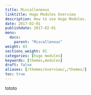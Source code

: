 ```yaml
---
title: Miscalleneous
linktitle: Hugo Modules Overview
description: How to use Hugo Modules.
date: 2017-02-01
publishdate: 2017-02-01
menu:
  docs:
    parent: "Miscallenous"
weight: 03
sections_weight: 01
categories: [hugo modules]
keywords: [themes,modules]
draft: false
aliases: [/themes/overview/,/themes/]
toc: true
---
```


tototo